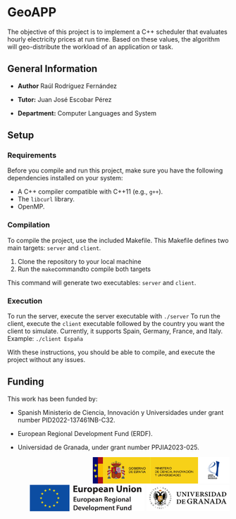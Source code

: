 
# GeoAPP

The objective of this project is to implement a C++ scheduler that evaluates hourly electricity prices at run time. Based on these values, the algorithm will geo-distribute the workload of an application or task.

## General Information

- **Author** Raúl Rodríguez Fernández

-  **Tutor:** Juan José Escobar Pérez
- **Department:** Computer Languages ​​and System

  


## Setup

### Requirements

Before you compile and run this project, make sure you have the following dependencies installed on your system:

- A C++ compiler compatible with C++11 (e.g., `g++`).
- The `libcurl` library.
- OpenMP.

### Compilation
To compile the project, use the included Makefile. This Makefile defines two main targets: `server` and `client`.
 
1. Clone the repository to your local machine
2. Run the `make`commandto compile both targets

  This command will generate two executables: `server` and `client`.

### Execution

To run the server, execute the server executable with `./server`
To run the client, execute the `client` executable followed by the country you want the client to simulate. Currently, it supports Spain, Germany, France, and Italy. Example: `./client España`

With these instructions, you should be able to compile, and execute the project without any issues.

## Funding

This work has been funded by:

  

- Spanish Ministerio de Ciencia, Innovación y Universidades under grant number PID2022-137461NB-C32.

- European Regional Development Fund (ERDF).

- Universidad de Granada, under grant number PPJIA2023-025.



<div  style="text-align: right">

<img  src="https://raw.githubusercontent.com/efficomp/Hpmoon/main/docs/logos/miciu.jpg"  height="60">

<img  src="https://raw.githubusercontent.com/efficomp/Hpmoon/main/docs/logos/erdf.png"  height="60">

<img  src="logos/Imagen1.png"  height="60">

</div>

